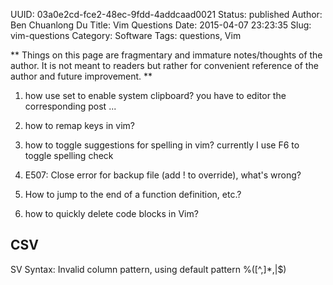 UUID: 03a0e2cd-fce2-48ec-9fdd-4addcaad0021
Status: published
Author: Ben Chuanlong Du
Title: Vim Questions
Date: 2015-04-07 23:23:35
Slug: vim-questions
Category: Software
Tags: questions, Vim

**
Things on this page are fragmentary and immature notes/thoughts of the author. 
It is not meant to readers but rather for convenient reference of the author and future improvement.
**
 
1. how use set to enable system clipboard?
you have to editor the corresponding post ...

4. how to remap keys in vim?

5. how to toggle suggestions for spelling in vim?
currently I use F6 to toggle spelling check

1. E507: Close error for backup file (add ! to override), what's wrong?

2. How to jump to the end of a function definition, etc.?

3. how to quickly delete code blocks in Vim?

## CSV


SV Syntax: Invalid column pattern, using default pattern \%([^,]*,\|$\)

